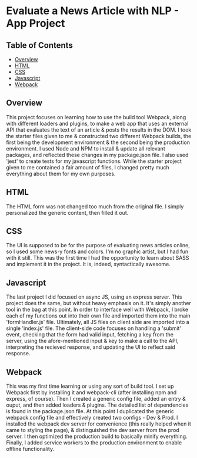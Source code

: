 # Evaluate a News Article with NLP - App Project

## Table of Contents

* [Overview](#overview)
* [HTML](#html)
* [CSS](#css)
* [Javascript](#javascript)
* [Webpack](#webpack)


## Overview

This project focuses on learning how to use the build tool Webpack, along with different loaders and plugins, to make a web app that uses an external API that evaluates the text of an article & posts the results in the DOM. I took the starter files given to me & constructed two different Webpack builds, the first being the development environment & the second being the production environment. I used Node and NPM to install & update all relevant packages, and reflected these changes in my package.json file. I also used 'jest' to create tests for my javascript functions. While the starter project given to me contained a fair amount of files, I changed pretty much everything about them for my own purposes.


## HTML

The HTML form was not changed too much from the original file. I simply personalized the generic content, then filled it out.


## CSS

The UI is supposed to be for the purpose of evaluating news articles online, so I used some news-y fonts and colors. I'm no graphic artist, but I had fun with it still. This was the first time I had the opportunity to learn about SASS and implement it in the project. It is, indeed, syntactically awesome.


## Javascript

The last project I did focused on async JS, using an express server. This project does the same, but without heavy emphasis on it. It's simply another tool in the bag at this point. In order to interface well with Webpack, I broke each of my functions out into their own file and imported them into the main 'formHandler.js' file. Ultimately, all JS files on client side are imported into a single 'index.js' file. The client-side code focuses on handling a 'submit' event, checking that the form had valid input, fetching a key from the server, using the afore-mentioned input & key to make a call to the API, interpreting the recieved response, and updating the UI to reflect said response.


## Webpack

This was my first time learning or using any sort of build tool. I set up Webpack first by installing it and webpack-cli (after installing npm and express, of course). Then I created a generic config file, added an entry & ouput, and then added loaders & plugins. The detailed list of dependencies is found in the package.json file. At this point I duplicated the generic webpack.config file and effectively created two configs - Dev & Prod. I installed the webpack dev server for convenience (this really helped when it came to styling the page), & distinguished the dev server from the prod server. I then optimized the production build to basically minify everything. Finally, I added service workers to the production environment to enable offline functionality.
